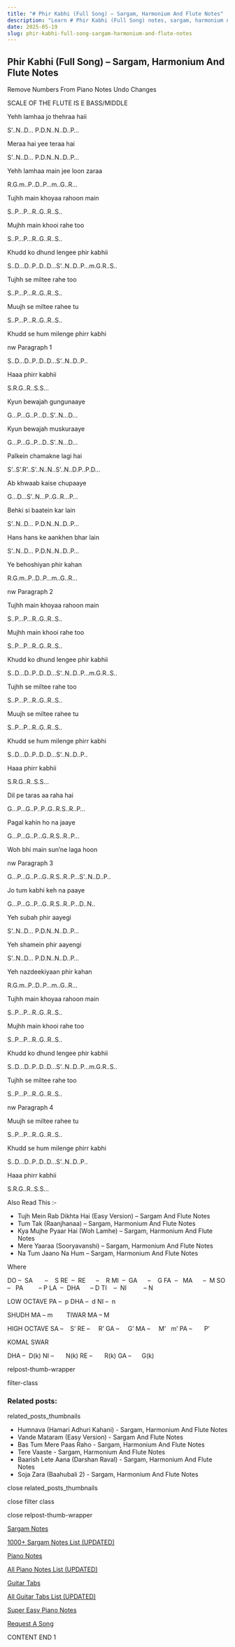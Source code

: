 ```yaml
---
title: "# Phir Kabhi (Full Song) – Sargam, Harmonium And Flute Notes"
description: "Learn # Phir Kabhi (Full Song) notes, sargam, harmonium notations and flute notes. Easy step-by-step tutorial for beginners."
date: 2025-05-19
slug: phir-kabhi-full-song-sargam-harmonium-and-flute-notes
---
```


## Phir Kabhi (Full Song) – Sargam, Harmonium And Flute Notes

Remove Numbers From Piano Notes
Undo Changes

SCALE OF THE FLUTE IS E BASS/MIDDLE

Yehh lamhaa jo thehraa haii

S’..N..D… P.D.N..N..D..P…

Meraa hai yee teraa hai

S’..N..D… P.D.N..N..D..P…

Yehh lamhaa main jee loon zaraa

R.G.m..P..D..P…m..G..R…

Tujhh main khoyaa rahoon main

S..P…P…R..G..R..S..

Mujhh main khooi rahe too

S..P…P…R..G..R..S..

Khudd ko dhund lengee phir kabhii

S..D…D..P..D..D…S’..N..D..P…m.G.R..S..

Tujhh se miltee rahe too

S..P…P…R..G..R..S..

Muujh se miltee rahee tu

S..P…P…R..G..R..S..

Khudd se hum milenge phirr kabhi

nw Paragraph 1

S..D…D..P..D..D…S’..N..D..P..

Haaa phirr kabhii

S.R.G..R..S.S…

Kyun bewajah gungunaaye

G…P…G..P…D..S’..N…D…

Kyun bewajah muskuraaye

G…P…G..P…D..S’..N…D…

Palkein chamakne lagi hai

S’..S’.R’..S’..N..N..S’..N..D.P..P.D…

Ab khwaab kaise chupaaye

G…D…S’..N…P..G..R…P…

Behki si baatein kar lain

S’..N..D… P.D.N..N..D..P…

Hans hans ke aankhen bhar lain

S’..N..D… P.D.N..N..D..P…

Ye behoshiyan phir kahan

R.G.m..P..D..P…m..G..R…

nw Paragraph 2

Tujhh main khoyaa rahoon main

S..P…P…R..G..R..S..

Mujhh main khooi rahe too

S..P…P…R..G..R..S..

Khudd ko dhund lengee phir kabhii

S..D…D..P..D..D…S’..N..D..P…m.G.R..S..

Tujhh se miltee rahe too

S..P…P…R..G..R..S..

Muujh se miltee rahee tu

S..P…P…R..G..R..S..

Khudd se hum milenge phirr kabhi

S..D…D..P..D..D…S’..N..D..P..

Haaa phirr kabhii

S.R.G..R..S.S…

Dil pe taras aa raha hai

G…P…G..P..P..G..R.S..R..P…

Pagal kahin ho na jaaye

G…P…G..P…G..R.S..R..P…

Woh bhi main sun’ne laga hoon

nw Paragraph 3

G…P…G..P…G..R.S..R..P…S’..N..D..P..

Jo tum kabhi keh na paaye

G…P…G..P…G..R.S..R..P…D..N..

Yeh subah phir aayegi

S’..N..D… P.D.N..N..D..P…

Yeh shamein phir aayengi

S’..N..D… P.D.N..N..D..P…

Yeh nazdeekiyaan phir kahan

R.G.m..P..D..P…m..G..R…

Tujhh main khoyaa rahoon main

S..P…P…R..G..R..S..

Mujhh main khooi rahe too

S..P…P…R..G..R..S..

Khudd ko dhund lengee phir kabhii

S..D…D..P..D..D…S’..N..D..P…m.G.R..S..

Tujhh se miltee rahe too

S..P…P…R..G..R..S..

nw Paragraph 4

Muujh se miltee rahee tu

S..P…P…R..G..R..S..

Khudd se hum milenge phirr kabhi

S..D…D..P..D..D…S’..N..D..P..

Haaa phirr kabhii

S.R.G..R..S.S…

Also Read This :-

* Tujh Mein Rab Dikhta Hai (Easy Version) – Sargam And Flute Notes
* Tum Tak (Raanjhanaa) – Sargam, Harmonium And Flute Notes
* Kya Mujhe Pyaar Hai (Woh Lamhe) – Sargam, Harmonium And Flute Notes
* Mere Yaaraa (Sooryavanshi) – Sargam, Harmonium And Flute Notes
* Na Tum Jaano Na Hum – Sargam, Harmonium And Flute Notes

Where

DO –  SA       –    S
RE  –  RE      –    R
MI  –  GA      –    G
FA  –   MA      –  M
SO  –   PA         – P
LA  –  DHA      – D
TI    –  NI          – N

LOW OCTAVE
PA –  p
DHA –  d
NI –  n

SHUDH MA – m        TIWAR MA – M

HIGH OCTAVE
SA –    S’
RE –     R’
GA –     G’
MA –     M’   m’
PA –       P’

KOMAL SWAR

DHA –  D(k)
NI –       N(k)
RE –       R(k)
GA –      G(k)

relpost-thumb-wrapper

filter-class

### Related posts:

related_posts_thumbnails

* Humnava (Hamari Adhuri Kahani) - Sargam, Harmonium And Flute Notes
* Vande Mataram (Easy Version) - Sargam And Flute Notes
* Bas Tum Mere Paas Raho - Sargam, Harmonium And Flute Notes
* Tere Vaaste - Sargam, Harmonium And Flute Notes
* Baarish Lete Aana (Darshan Raval) - Sargam, Harmonium And Flute Notes
* Soja Zara (Baahubali 2) - Sargam, Harmonium And Flute Notes

close related_posts_thumbnails

close filter class

close relpost-thumb-wrapper

[Sargam Notes](/sargam-notes.html)

[1000+ Sargam Notes List (UPDATED)](/all-songs-list-sargam-notes.html)

[Piano Notes](/piano-notes.html)

[All Piano Notes List (UPDATED)](/all-songs-list-piano-notes.html)

[Guitar Tabs](/guitar-tabs.html)

[All Guitar Tabs List (UPDATED)](/all-songs-list-guitar-tabs.html)

[Super Easy Piano Notes](https://studywall.in/)

[Request A Song](/request-a-song.html)

CONTENT END 1

